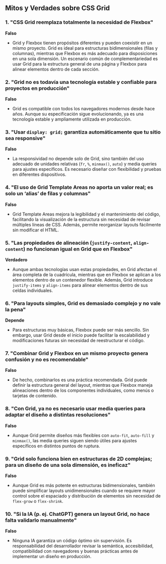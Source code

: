 ## Mitos y Verdades sobre CSS Grid

### 1. "CSS Grid reemplaza totalmente la necesidad de Flexbox"
**Falso** 

- Grid y Flexbox tienen propósitos diferentes y pueden coexistir en un mismo proyecto. Grid es ideal para estructuras bidimensionales (filas y columnas), mientras que Flexbox es más adecuado para disposiciones en una sola dimensión. Un escenario común de complementariedad es usar Grid para la estructura general de una página y Flexbox para alinear elementos dentro de cada sección.

### 2. "Grid no es todavía una tecnología estable y confiable para proyectos en producción"
**Falso** 

- Grid es compatible con todos los navegadores modernos desde hace años. Aunque su especificación sigue evolucionando, ya es una tecnología estable y ampliamente utilizada en producción.

### 3. "Usar `display: grid;` garantiza automáticamente que tu sitio sea responsive"
**Falso** 

- La responsividad no depende solo de Grid, sino también del uso adecuado de unidades relativas (`fr`, `%`, `minmax()`, `auto`) y media queries para ajustes específicos. Es necesario diseñar con flexibilidad y pruebas en diferentes dispositivos.

### 4. "El uso de Grid Template Areas no aporta un valor real; es solo un ‘alias’ de filas y columnas"
**Falso** 

- Grid Template Areas mejora la legibilidad y el mantenimiento del código, facilitando la visualización de la estructura sin necesidad de revisar múltiples líneas de CSS. Además, permite reorganizar layouts fácilmente sin modificar el HTML.

### 5. "Las propiedades de alineación (`justify-content`, `align-content`) no funcionan igual en Grid que en Flexbox"
**Verdadero** 

- Aunque ambas tecnologías usan estas propiedades, en Grid afectan el área completa de la cuadrícula, mientras que en Flexbox se aplican a los elementos dentro de un contenedor flexible. Además, Grid introduce `justify-items` y `align-items` para alinear elementos dentro de sus celdas individuales.

### 6. "Para layouts simples, Grid es demasiado complejo y no vale la pena"
**Depende** 

- Para estructuras muy básicas, Flexbox puede ser más sencillo. Sin embargo, usar Grid desde el inicio puede facilitar la escalabilidad y modificaciones futuras sin necesidad de reestructurar el código.

### 7. "Combinar Grid y Flexbox en un mismo proyecto genera confusión y no es recomendable"
**Falso** 

- De hecho, combinarlos es una práctica recomendada. Grid puede definir la estructura general del layout, mientras que Flexbox maneja alineaciones dentro de los componentes individuales, como menús o tarjetas de contenido.

### 8. "Con Grid, ya no es necesario usar media queries para adaptar el diseño a distintas resoluciones"
**Falso** 

- Aunque Grid permite diseños más flexibles con `auto-fit`, `auto-fill` y `minmax()`, las media queries siguen siendo útiles para ajustes específicos en distintos puntos de ruptura.

### 9. "Grid solo funciona bien en estructuras de 2D complejas; para un diseño de una sola dimensión, es ineficaz"
**Falso** 

- Aunque Grid es más potente en estructuras bidimensionales, también puede simplificar layouts unidimensionales cuando se requiere mayor control sobre el espaciado y distribución de elementos sin necesidad de `flex-grow` o `flex-shrink`.

### 10. "Si la IA (p. ej. ChatGPT) genera un layout Grid, no hace falta validarlo manualmente"
**Falso** 

- Ninguna IA garantiza un código óptimo sin supervisión. Es responsabilidad del desarrollador revisar la semántica, accesibilidad, compatibilidad con navegadores y buenas prácticas antes de implementar un diseño en producción.
